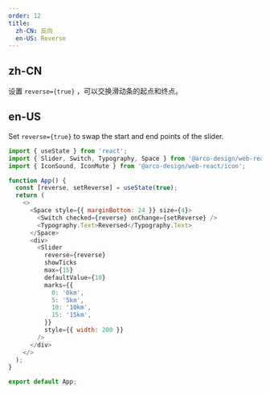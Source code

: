 ```yaml
---
order: 12
title:
  zh-CN: 反向
  en-US: Reverse
---
```


## zh-CN

设置 `reverse={true}` ，可以交换滑动条的起点和终点。

## en-US

Set `reverse={true}` to swap the start and end points of the slider.

```js
import { useState } from 'react';
import { Slider, Switch, Typography, Space } from '@arco-design/web-react';
import { IconSound, IconMute } from '@arco-design/web-react/icon';

function App() {
  const [reverse, setReverse] = useState(true);
  return (
    <>
      <Space style={{ marginBottom: 24 }} size={4}>
        <Switch checked={reverse} onChange={setReverse} />
        <Typography.Text>Reversed</Typography.Text>
      </Space>
      <div>
        <Slider
          reverse={reverse}
          showTicks
          max={15}
          defaultValue={10}
          marks={{
            0: '0km',
            5: '5km',
            10: '10km',
            15: '15km',
          }}
          style={{ width: 200 }}
        />
      </div>
    </>
  );
}

export default App;
```
